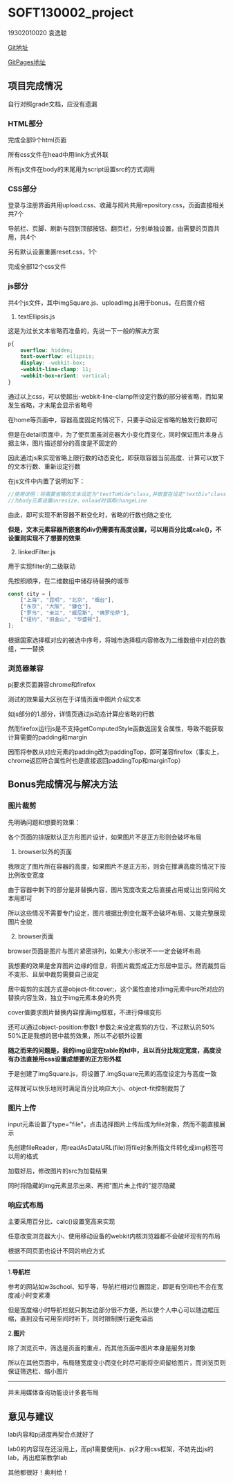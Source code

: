 # SOFT130002_project

19302010020 袁逸聪

[Git地址](https://github.com/YC-Yuan/SOFT130002_project)

[GitPages地址](https://yc-yuan.github.io/SOFT130002_project/)

## 项目完成情况

自行对照grade文档，应没有遗漏

### HTML部分

完成全部9个html页面

所有css文件在head中用link方式外联

所有js文件在body的末尾用为script设置src的方式调用

### CSS部分

登录与注册界面共用upload.css、收藏与照片共用repository.css，页面直接相关共7个

导航栏、页脚、刷新与回到顶部按钮、翻页栏，分别单独设置，由需要的页面共用，共4个

另有默认设置重置reset.css，1个

完成全部12个css文件

### js部分

共4个js文件，其中imgSquare.js、uploadImg.js用于bonus，在后面介绍

1. textEllipsis.js

这是为过长文本省略而准备的，先说一下一般的解决方案

```css
p{
	overflow: hidden;
	text-overflow: ellipsis;
	display: -webkit-box;
	-webkit-line-clamp: 11;
	-webkit-box-orient: vertical;
}
```

通过以上css，可以使超出-webkit-line-clamp所设定行数的部分被省略，而如果发生省略，才末尾会显示省略号

在home等页面中，容器高度固定的情况下，只要手动设定省略的触发行数即可

但是在detail页面中，为了使页面虽浏览器大小变化而变化，同时保证图片本身占据主体，图片描述部分的高度是不固定的

因此通过js来实现省略上限行数的动态变化，即获取容器当前高度、计算可以放下的文本行数、重新设定行数

在js文件中内置了说明如下：

```javascript
//使用说明：将需要省略的文本设定为"textToHide"class,并嵌套在设定"textDiv"class的div中
//为body元素设置onresize、onload时调用changeLine
```

由此，即可实现不断容器不断变化时，省略的行数也随之变化

**但是，文本元素容器所嵌套的div仍需要有高度设置，可以用百分比或calc()，不设置则实现不了想要的效果**

2. linkedFilter.js

用于实现filter的二级联动

先按照顺序，在二维数组中储存待替换的城市

```javascript
const city = [
    ["上海", "昆明", "北京", "烟台"],
    ["东京", "大阪", "镰仓"],
    ["罗马", "米兰", "威尼斯", "佛罗伦萨"],
    ["纽约", "旧金山", "华盛顿"],
];
```

根据国家选择框对应的被选中序号，将城市选择框内容修改为二维数组中对应的数组，一一替换

### 浏览器兼容

pj要求页面兼容chrome和firefox

测试的效果最大区别在于详情页面中图片介绍文本

如js部分的1.部分，详情页通过js动态计算应省略的行数

然而firefox运行js是不支持getComputedStyle函数返回复合属性，导致不能获取计算需要的padding和margin

因而将参数从对应元素的padding改为paddingTop，即可兼容firefox（事实上，chrome返回符合属性时也是直接返回paddingTop和marginTop）

## Bonus完成情况与解决方法

### 图片裁剪

先明确问题和想要的效果：

各个页面的排版默认正方形图片设计，如果图片不是正方形则会破坏布局

1. browser以外的页面

我限定了图片所在容器的高度，如果图片不是正方形，则会在撑满高度的情况下按比例改变宽度

由于容器中剩下的部分是非替换内容，图片宽度改变之后直接占用或让出空间给文本用即可

所以这些情况不需要专门设定，图片根据比例变化既不会破坏布局、又能完整展现图片全貌

2. browser页面

browser页面是图片与图片紧密排列，如果大小形状不一一定会破坏布局

我想要的效果是舍弃图片边缘的信息，将图片裁剪成正方形居中显示。然而裁剪后不变形、且居中裁剪需要自己设定

居中裁剪的实践方式是object-fit:cover;，这个属性直接对img元素中src所对应的替换内容生效，独立于img元素本身的外壳

cover值要求图片替换内容撑满img框框，不进行伸缩变形

还可以通过object-position:参数1 参数2;来设定裁剪的方位，不过默认的50% 50%正是我想的居中裁剪效果，所以不必额外设置

**随之而来的问题是，我的img设定在table的td中，且以百分比规定宽度，高度没有办法直接用css设置成想要的正方形外框**

于是创建了imgSquare.js，将设置了.imgSquare元素的高度设定为与高度一致

这样就可以快乐地同时满足百分比响应大小、object-fit控制裁剪了

### 图片上传

input元素设置了type="file"，点击选择图片上传后成为file对象，然而不能直接展示

先创建fileReader，用readAsDataURL(file)将file对象所指文件转化成img标签可以用的格式

加载好后，修改图片的src为加载结果

同时将隐藏的img元素显示出来、再把"图片未上传的"提示隐藏

### 响应式布局

主要采用百分比、calc()设置宽高来实现

任意改变浏览器大小、使用移动设备的webkit内核浏览器都不会破坏现有的布局

根据不同页面也设计不同的响应方式

-----

1.**导航栏**

参考的网站如w3school、知乎等，导航栏相对位置固定，即是有空间也不会在宽度减小时变紧凑

但是宽度缩小时导航栏就只剩左边部分很不方便，所以使个人中心可以随边框压缩，直到没有可用空间时听下，同时限制换行避免溢出

2.**图片**

除了浏览页中，筛选是页面的重点，而其他页面中图片本身是服务对象

所以在其他页面中，布局随宽度变小而变化时尽可能将空间留给图片，而浏览页则保证筛选栏、缩小图片

-----

并未用媒体查询功能设计多套布局

## 意见与建议

lab内容和pj进度再契合点就好了

lab0的内容现在还没用上，而pj1需要使用js、pj2才用css框架，不妨先出js的lab，再出框架教学lab

其他都很好！奥利给！